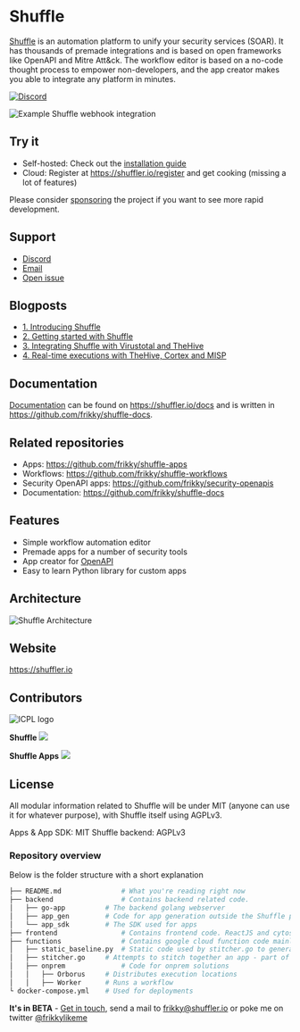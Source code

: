 # Shuffle 
[Shuffle](https://shuffler.io) is an automation platform to unify your security services (SOAR). It has thousands of premade integrations and is based on open frameworks like OpenAPI and Mitre Att&ck. The workflow editor is based on a no-code thought process to empower non-developers, and the app creator makes you able to integrate any platform in minutes.

[![Discord](https://img.shields.io/discord/463752820026376202.svg?label=&logo=discord&logoColor=ffffff&color=7389D8&labelColor=6A7EC2)](https://discord.gg/B2CBzUm)

![Example Shuffle webhook integration](https://github.com/frikky/Shuffle/blob/master/frontend/src/assets/img/shuffle_webhook.png)

## Try it
* Self-hosted: Check out the [installation guide](https://github.com/frikky/shuffle/blob/master/install-guide.md)
* Cloud: Register at https://shuffler.io/register and get cooking (missing a lot of features)

Please consider [sponsoring](https://github.com/sponsors/frikky) the project if you want to see more rapid development.

## Support
* [Discord](https://discord.gg/B2CBzUm)
* [Email](mailto:frikky@shuffler.io)
* [Open issue](https://github.com/frikky/Shuffle/issues/new)

## Blogposts
* [1. Introducing Shuffle](https://medium.com/security-operation-capybara/introducing-shuffle-an-open-source-soar-platform-part-1-58a529de7d12)
* [2. Getting started with Shuffle](https://medium.com/security-operation-capybara/getting-started-with-shuffle-an-open-source-soar-platform-part-2-1d7c67a64244)
* [3. Integrating Shuffle with Virustotal and TheHive](https://medium.com/@Frikkylikeme/integrating-shuffle-with-virustotal-and-thehive-open-source-soar-part-3-8e2e0d3396a9)
* [4. Real-time executions with TheHive, Cortex and MISP](https://medium.com/@Frikkylikeme/indicators-and-webhooks-with-thehive-cortex-and-misp-open-source-soar-part-4-f70cde942e59)

## Documentation
[Documentation](https://shuffler.io/docs) can be found on https://shuffler.io/docs and is written in https://github.com/frikky/shuffle-docs.

## Related repositories
* Apps: https://github.com/frikky/shuffle-apps
* Workflows: https://github.com/frikky/shuffle-workflows
* Security OpenAPI apps: https://github.com/frikky/security-openapis
* Documentation: https://github.com/frikky/shuffle-docs

## Features
* Simple workflow automation editor 
* Premade apps for a number of security tools
* App creator for [OpenAPI](https://github.com/frikky/OpenAPI-security-definitions)
* Easy to learn Python library for custom apps

## Architecture
![Shuffle Architecture](https://github.com/frikky/Shuffle/blob/master/frontend/src/assets/img/shuffle_architecture.png)

## Website
https://shuffler.io

## Contributors 
![ICPL logo](https://github.com/frikky/Shuffle/blob/launch/frontend/src/assets/img/icpl_logo.png)

**Shuffle**
<a href="https://github.com/frikky/shuffle/graphs/contributors">
  <img src="https://contrib.rocks/image?repo=frikky/shuffle" />
</a>

**Shuffle Apps**
<a href="https://github.com/frikky/shuffle-apps/graphs/contributors">
  <img src="https://contrib.rocks/image?repo=frikky/shuffle-apps" />
</a>

## License
All modular information related to Shuffle will be under MIT (anyone can use it for whatever purpose), with Shuffle itself using AGPLv3. 

Apps & App SDK: MIT
Shuffle backend: AGPLv3 

### Repository overview 
Below is the folder structure with a short explanation
```bash
├── README.md				# What you're reading right now
├── backend					# Contains backend related code.
│   ├── go-app 			# The backend golang webserver
│   ├── app_gen 		# Code for app generation outside the Shuffle platform
│   └── app_sdk			# The SDK used for apps
├── frontend				# Contains frontend code. ReactJS and cytoscape. Horrible code :)
├── functions				# Contains google cloud function code mainly.
│   ├── static_baseline.py	# Static code used by stitcher.go to generate code
│   ├── stitcher.go		# Attempts to stitch together an app - part of backend now
│   ├── onprem				# Code for onprem solutions
│   │   ├── Orborus 	# Distributes execution locations
│   │   ├── Worker		# Runs a workflow
└ docker-compose.yml 	# Used for deployments
```

**It's in BETA** - [Get in touch](https://shuffler.io/contact), send a mail to [frikky@shuffler.io](mailto:frikky@shuffler.io) or poke me on twitter [@frikkylikeme](https://twitter.com/frikkylikeme)

